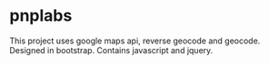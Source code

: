 # pnplabs
This project uses google maps api, reverse geocode and geocode.
Designed in bootstrap.
Contains javascript and jquery.
